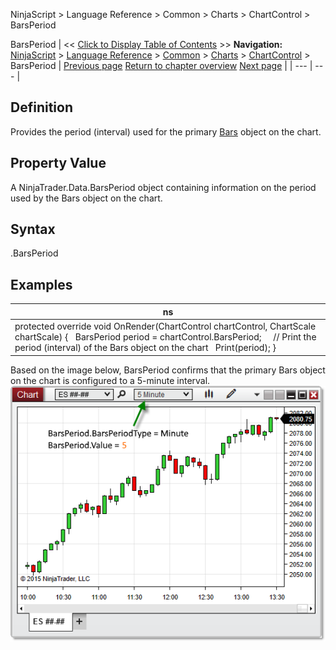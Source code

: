 ﻿
NinjaScript > Language Reference > Common > Charts > ChartControl > BarsPeriod

BarsPeriod
| << [Click to Display Table of Contents](chartcontrol_barsperiod.md) >> **Navigation:**     [NinjaScript](ninjascript-1.md) > [Language Reference](language_reference_wip-1.md) > [Common](common-1.md) > [Charts](chart-1.md) > [ChartControl](chartcontrol-1.md) > BarsPeriod | [Previous page](barspacingtype-1.md) [Return to chapter overview](chartcontrol-1.md) [Next page](chartcontrol_barwidth-1.md) |
| --- | --- |
## Definition
Provides the period (interval) used for the primary [Bars](bars-1.md) object on the chart.
## 
## Property Value
A NinjaTrader.Data.BarsPeriod object containing information on the period used by the Bars object on the chart.
## 
## Syntax
<ChartControl>.BarsPeriod
## 
## Examples
| ns |
| --- |
| protected override void OnRender(ChartControl chartControl, ChartScale chartScale) {    BarsPeriod period = chartControl.BarsPeriod;      // Print the period (interval) of the Bars object on the chart    Print(period); } |

Based on the image below, BarsPeriod confirms that the primary Bars object on the chart is configured to a 5-minute interval.
 
![ChartControl_BarsPeriod](chartcontrol_barsperiod.png)
